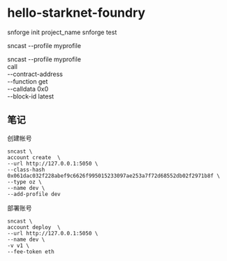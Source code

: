 # hello-starknet-foundry

snforge init project_name
snforge test


sncast
--profile myprofile

sncast --profile myprofile \
    call \
    --contract-address <contract address> \
    --function get \
    --calldata 0x0 \
    --block-id latest



## 笔记
创建帐号
```
sncast \
account create  \
--url http://127.0.0.1:5050 \
--class-hash 0x061dac032f228abef9c6626f995015233097ae253a7f72d68552db02f2971b8f \
--type oz \
--name dev \
--add-profile dev
```

部署账号
```
sncast \
account deploy  \
--url http://127.0.0.1:5050 \
--name dev \
-v v1 \
--fee-token eth
```